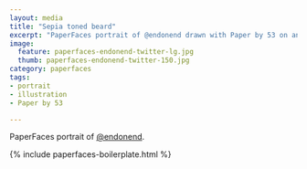 ```yaml
---
layout: media
title: "Sepia toned beard"
excerpt: "PaperFaces portrait of @endonend drawn with Paper by 53 on an iPad."
image: 
  feature: paperfaces-endonend-twitter-lg.jpg
  thumb: paperfaces-endonend-twitter-150.jpg
category: paperfaces
tags: 
- portrait
- illustration
- Paper by 53

---
```


PaperFaces portrait of [@endonend](http://twitter.com/endonend).

{% include paperfaces-boilerplate.html %}